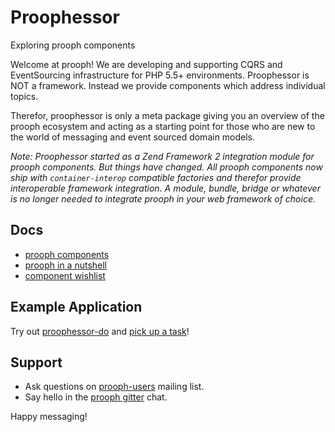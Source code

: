 # Proophessor 
Exploring prooph components

Welcome at prooph! We are developing and supporting CQRS and EventSourcing infrastructure for PHP 5.5+ environments.
Proophessor is NOT a framework. Instead we provide components which address individual topics.

Therefor, proophessor is only a meta package giving you an overview of the prooph ecosystem and acting as a starting point
for those who are new to the world of messaging and event sourced domain models.

*Note: Proophessor started as a Zend Framework 2 integration module for prooph components. But things have changed.
All prooph components now ship with `container-interop` compatible factories and therefor provide interoperable framework integration.
A module, bundle, bridge or whatever is no longer needed to integrate prooph in your web framework of choice.*

## Docs

- [prooph components](docs/book/components.md)
- [prooph in a nutshell](docs/book/prooph_in_a_nutshell.md)
- [component wishlist](docs/book/wishlist.md)

## Example Application

Try out [proophessor-do](https://github.com/prooph/proophessor-do) and [pick up a task](https://github.com/prooph/proophessor-do#learning-by-doing)!

## Support

- Ask questions on [prooph-users](https://groups.google.com/forum/?hl=de#!forum/prooph) mailing list.
- Say hello in the [prooph gitter](https://gitter.im/prooph/improoph) chat.

Happy messaging!
